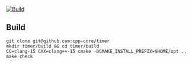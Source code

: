 [![Build](https://github.com/cpp-core/timer/actions/workflows/build.yaml/badge.svg)](https://github.com/cpp-core/timer/actions/workflows/build.yaml)

## Build

    git clone git@github.com:cpp-core/timer
    mkdir timer/build && cd timer/build
    CC=clang-15 CXX=clang++-15 cmake -DCMAKE_INSTALL_PREFIX=$HOME/opt ..
    make check
